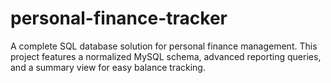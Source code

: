 # personal-finance-tracker
A complete SQL database solution for personal finance management. This project features a normalized MySQL schema, advanced reporting queries, and a summary view for easy balance tracking.
